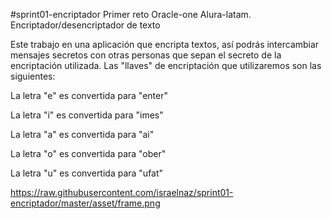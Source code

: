 #sprint01-encriptador
Primer reto Oracle-one Alura-latam. Encriptador/desencriptador de texto 

Este trabajo en una aplicación que encripta textos, así podrás intercambiar mensajes secretos con otras personas que sepan el secreto de la encriptación utilizada.
Las "llaves" de encriptación que utilizaremos son las siguientes:

La letra "e" es convertida para "enter"

La letra "i" es convertida para "imes"

La letra "a" es convertida para "ai"

La letra "o" es convertida para "ober"

La letra "u" es convertida para "ufat"

https://raw.githubusercontent.com/israelnaz/sprint01-encriptador/master/asset/frame.png

